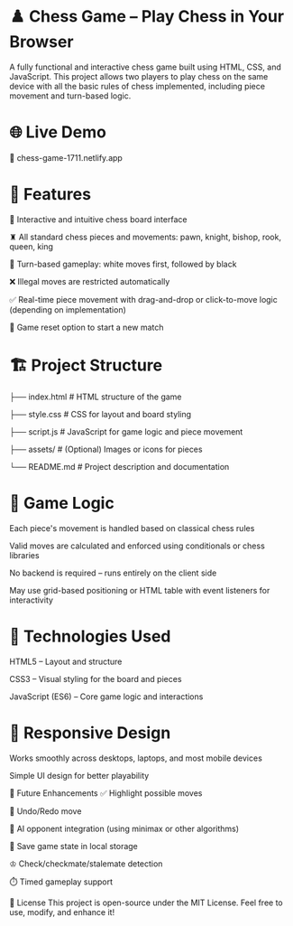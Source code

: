 # ♟️ Chess Game – Play Chess in Your Browser
A fully functional and interactive chess game built using HTML, CSS, and JavaScript. This project allows two players to play chess on the same device with all the basic rules of chess implemented, including piece movement and turn-based logic.

# 🌐 Live Demo
🔗 chess-game-1711.netlify.app

# 🧩 Features
🧠 Interactive and intuitive chess board interface

♜ All standard chess pieces and movements: pawn, knight, bishop, rook, queen, king

🔄 Turn-based gameplay: white moves first, followed by black

❌ Illegal moves are restricted automatically

✅ Real-time piece movement with drag-and-drop or click-to-move logic (depending on implementation)

🔄 Game reset option to start a new match

# 🏗️ Project Structure

├── index.html         # HTML structure of the game

├── style.css          # CSS for layout and board styling

├── script.js          # JavaScript for game logic and piece movement

├── assets/            # (Optional) Images or icons for pieces

└── README.md          # Project description and documentation

# 🔢 Game Logic
Each piece's movement is handled based on classical chess rules

Valid moves are calculated and enforced using conditionals or chess libraries

No backend is required – runs entirely on the client side

May use grid-based positioning or HTML table with event listeners for interactivity

# 🧪 Technologies Used
HTML5 – Layout and structure

CSS3 – Visual styling for the board and pieces

JavaScript (ES6) – Core game logic and interactions

# 📱 Responsive Design
Works smoothly across desktops, laptops, and most mobile devices

Simple UI design for better playability

🎯 Future Enhancements
✅ Highlight possible moves

🔁 Undo/Redo move

🧠 AI opponent integration (using minimax or other algorithms)

💾 Save game state in local storage

♔ Check/checkmate/stalemate detection

⏱️ Timed gameplay support


🧾 License
This project is open-source under the MIT License. Feel free to use, modify, and enhance it!
